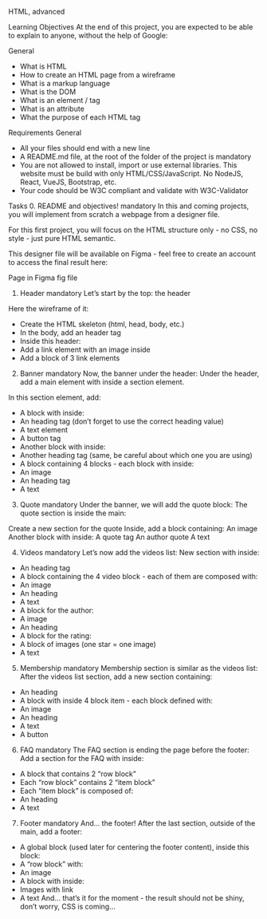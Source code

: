 HTML, advanced

Learning Objectives
At the end of this project, you are expected to be able to explain to anyone, without the help of Google:

General
- What is HTML
- How to create an HTML page from a wireframe
- What is a markup language
- What is the DOM
- What is an element / tag
- What is an attribute
- What the purpose of each HTML tag

Requirements
General
- All your files should end with a new line
- A README.md file, at the root of the folder of the project is mandatory
- You are not allowed to install, import or use external libraries. This website must be build with only HTML/CSS/JavaScript. No NodeJS, React, VueJS, Bootstrap, etc.
- Your code should be W3C compliant and validate with W3C-Validator

Tasks
0. README and objectives!
mandatory
In this and coming projects, you will implement from scratch a webpage from a designer file.

For this first project, you will focus on the HTML structure only - no CSS, no style - just pure HTML semantic.

This designer file will be available on Figma - feel free to create an account to access the final result here:

Page in Figma
fig file

1. Header
mandatory
Let’s start by the top: the header

Here the wireframe of it:
- Create the HTML skeleton (html, head, body, etc.)
- In the body, add an header tag
- Inside this header:
- Add a link element with an image inside
- Add a block of 3 link elements

2. Banner
mandatory
Now, the banner under the header:
Under the header, add a main element with inside a section element.

In this section element, add:
- A block with inside:
- An heading tag (don’t forget to use the correct heading value)
- A text element
- A button tag
- Another block with inside:
- Another heading tag (same, be careful about which one you are using)
- A block containing 4 blocks - each block with inside:
- An image
- An heading tag
- A text

3. Quote
mandatory
Under the banner, we will add the quote block:
The quote section is inside the main:

Create a new section for the quote
Inside, add a block containing:
An image
Another block with inside:
A quote tag
An author quote
A text

4. Videos
mandatory
Let’s now add the videos list:
New section with inside:
- An heading tag
- A block containing the 4 video block - each of them are composed with:
- An image
- An heading
- A text
- A block for the author:
- A image
- An heading
- A block for the rating:
- A block of images (one star = one image)
- A text

5. Membership
mandatory
Membership section is similar as the videos list:
After the videos list section, add a new section containing:
- An heading
- A block with inside 4 block item - each block defined with:
- An image
- An heading
- A text
- A button

6. FAQ
mandatory
The FAQ section is ending the page before the footer:
Add a section for the FAQ with inside:
- A block that contains 2 “row block”
- Each “row block” contains 2 “item block”
- Each “item block” is composed of:
- An heading
- A text

7. Footer
mandatory
And… the footer!
After the last section, outside of the main, add a footer:
- A global block (used later for centering the footer content), inside this block:
- A “row block” with:
- An image
- A block with inside:
- Images with link
- A text And… that’s it for the moment - the result should not be shiny, don’t worry, CSS is coming…

